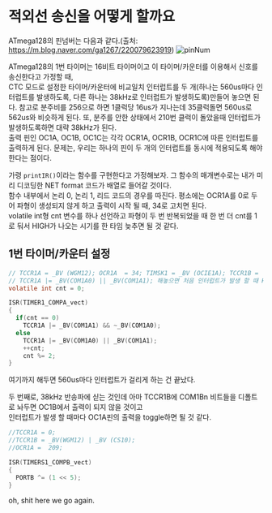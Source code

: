 # 적외선 송신을 어떻게 할까요

ATmega128의 핀넘버는 다음과 같다.(출처: https://m.blog.naver.com/ga1267/220079623919)
![pinNum](https://mblogthumb-phinf.pstatic.net/20140802_19/ga1267_1406963819868rGijk_PNG/%C4%B8%C3%B3.PNG?type=w2)

ATmega128의 1번 타이머는 16비트 타이머이고 이 타이머/카운터를 이용해서 신호를 송신한다고 가정할 때,  
CTC 모드로 설정한 타이머/카운터에 비교일치 인터럽트를 두 개(하나는 560us마다 인터럽트를 발생하도록, 다른 하나는 38kHz로 인터럽트가 발생하도록)만들어 놓으면 된다.
참고로 분주비를 256으로 하면 1클럭당 16us가 지나는데 35클럭돌면 560us로 562us와 비슷하게 된다. 또, 분주를 안한 상태에서 210번 클럭이 돌았을때 인터럽트가 발생하도록하면 대략 38kHz가 된다.  
출력 핀인 OC1A, OC1B, OC1C는 각각 OCR1A, OCR1B, OCR1C에 따른 인터럽트를 출력하게 된다. 문제는, 우리는 하나의 핀이 두 개의 인터럽트를 동시에 적용되도록 해야 한다는 점이다.  


가령 `printIR()`이라는 함수를 구현한다고 가정해보자. 그 함수의 매개변수로는 내가 미리 디코딩한 NET format 코드가 배열로 들어갈 것이다.  
함수 내부에서 논리 0, 논리 1, 리드 코드의 경우를 따진다. 평소에는 OCR1A를 0로 두어 파형이 생성되지 않게 하고 출력이 시작 될 때, 34로 고치면 된다.  
volatile int형 cnt 변수를 하나 선언하고 파형이 두 번 반복되었을 때 한 번 더 cnt를 1로 둬서 HIGH가 나오는 시기를 한 타임 늦추면 될 것 같다. 

## 1번 타이머/카운터 설정

``` c
// TCCR1A = _BV (WGM12); OCR1A  = 34; TIMSK1 = _BV (OCIE1A); TCCR1B =  _BV (CS21) | _BV (CS22); 해야 함
// TCCR1A |= _BV(COM1A0) || _BV(COM1A1); 해놓으면 처음 인터럽트가 발생 할 때 HIGH가 출력된다.
volatile int cnt = 0;

ISR(TIMER1_COMPA_vect)
{
  if(cnt == 0)
    TCCR1A |= _BV(COM1A1) && ~_BV(COM1A0);    
  else
    TCCR1A |= _BV(COM1A0) || _BV(COM1A1);
	++cnt;
	cnt %= 2;
}
```
여기까지 해두면 560us마다 인터럽트가 걸리게 하는 건 끝났다.

두 번째로, 38kHz 반송파에 싣는 것인데 아마 TCCR1B에 COM1Bn 비트들을 디폴트로 놔두면 OC1B에서 출력이 되지 않을 것이고  
인터럽트가 발생 할 때마다 OC1A핀의 출력을 toggle하면 될 것 같다.

``` c
//TCCR1A = 0;
//TCCR1B = _BV(WGM12) | _BV (CS10);
//OCR1A =  209;

ISR(TIMERS1_COMPB_vect)
{
  PORTB ^= (1 << 5);
}
```

oh, shit here we go again.